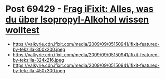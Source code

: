 # Post 69429 - [Frag iFixit: Alles, was du über Isopropyl-Alkohol wissen wolltest](https://www.ifixit.com/News/69429/frag-ifixit-alles-was-du-ueber-isopropyl-alkohol-wissen-wolltest)

- https://valkyrie.cdn.ifixit.com/media/2009/09/05150941/ifixit-featured-by-tekzilla-300x200.jpeg
- https://valkyrie.cdn.ifixit.com/media/2009/09/05150941/ifixit-featured-by-tekzilla-324x216.jpeg
- https://valkyrie.cdn.ifixit.com/media/2009/09/05150941/ifixit-featured-by-tekzilla-450x300.jpeg
